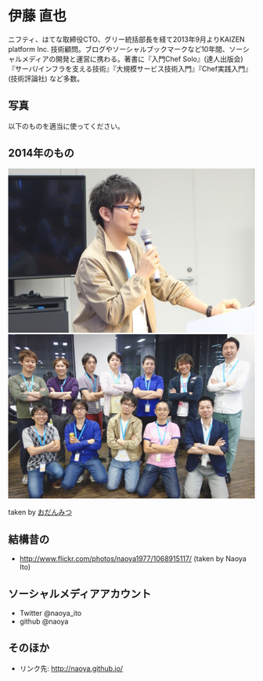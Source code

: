 伊藤 直也
=========

ニフティ、はてな取締役CTO、グリー統括部長を経て2013年9月よりKAIZEN platform Inc. 技術顧問。ブログやソーシャルブックマークなど10年間、ソーシャルメディアの開発と運営に携わる。著書に『入門Chef Solo』(達人出版会)『サーバ/インフラを支える技術』『大規模サービス技術入門』『Chef実践入門』　(技術評論社) など多数。

写真
----

以下のものを適当に使ってください。

## 2014年のもの

![](https://raw.githubusercontent.com/naoya/myprofile/master/images/profile_01.jpg)
![](https://raw.githubusercontent.com/naoya/myprofile/master/images/profile_02.jpg)

taken by [おだんみつ](http://matome.naver.jp/odai/2139520716110081501)

## 結構昔の

- http://www.flickr.com/photos/naoya1977/1068915117/ (taken by Naoya Ito)

ソーシャルメディアアカウント
----------------------------

- Twitter @naoya_ito
- github @naoya

そのほか
--------

- リンク先: http://naoya.github.io/
